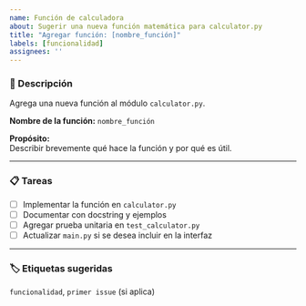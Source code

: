 ```yaml
---
name: Función de calculadora
about: Sugerir una nueva función matemática para calculator.py
title: "Agregar función: [nombre_función]"
labels: [funcionalidad]
assignees: ''
---
```


### 🔧 Descripción

Agrega una nueva función al módulo `calculator.py`.

**Nombre de la función:** `nombre_función`

**Propósito:**  
Describir brevemente qué hace la función y por qué es útil.

---

### 📋 Tareas

- [ ] Implementar la función en `calculator.py`
- [ ] Documentar con docstring y ejemplos
- [ ] Agregar prueba unitaria en `test_calculator.py`
- [ ] Actualizar `main.py` si se desea incluir en la interfaz

---

### 🏷️ Etiquetas sugeridas

`funcionalidad`, `primer issue` (si aplica)